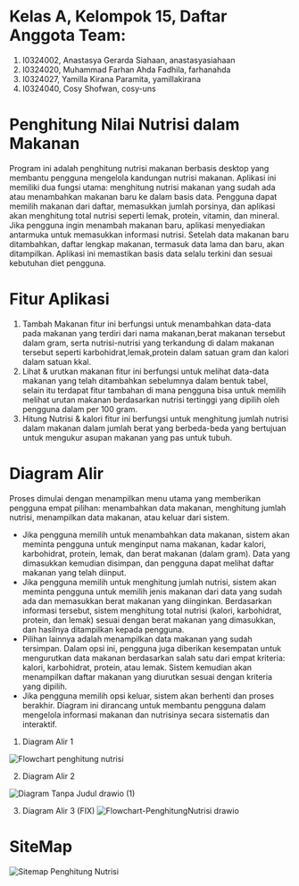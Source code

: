 # Kelas A, Kelompok 15, Daftar Anggota Team:
1. I0324002, Anastasya Gerarda Siahaan, anastasyasiahaan
2. I0324020, Muhammad Farhan Ahda Fadhila, farhanahda
3. I0324027, Yamilla Kirana Paramita, yamillakirana
4. I0324040, Cosy Shofwan, cosy-uns
# Penghitung Nilai Nutrisi dalam Makanan
Program ini adalah penghitung nutrisi makanan berbasis desktop yang membantu pengguna mengelola kandungan nutrisi makanan. Aplikasi ini memiliki dua fungsi utama: menghitung nutrisi makanan yang sudah ada atau menambahkan makanan baru ke dalam basis data. Pengguna dapat memilih makanan dari daftar, memasukkan jumlah porsinya, dan aplikasi akan menghitung total nutrisi seperti lemak, protein, vitamin, dan mineral. Jika pengguna ingin menambah makanan baru, aplikasi menyediakan antarmuka untuk memasukkan informasi nutrisi. Setelah data makanan baru ditambahkan, daftar lengkap makanan, termasuk data lama dan baru, akan ditampilkan. Aplikasi ini memastikan basis data selalu terkini dan sesuai kebutuhan diet pengguna.
# Fitur Aplikasi
1. Tambah Makanan
   fitur ini berfungsi untuk menambahkan data-data pada makanan yang terdiri dari nama makanan,berat makanan tersebut dalam gram, serta nutrisi-nutrisi yang terkandung di dalam makanan tersebut seperti karbohidrat,lemak,protein dalam satuan gram dan kalori dalam satuan kkal. 
2. Lihat & urutkan makanan
   fitur ini berfungsi untuk melihat data-data makanan yang telah ditambahkan sebelumnya dalam bentuk tabel, selain itu terdapat fitur tambahan di mana pengguna bisa untuk memilih melihat urutan makanan berdasarkan nutrisi tertinggi yang dipilih oleh pengguna dalam per 100 gram.
3. Hitung Nutrisi & kalori
   fitur ini berfungsi untuk menghitung jumlah nutrisi dalam makanan dalam jumlah berat yang berbeda-beda yang bertujuan untuk mengukur asupan makanan yang pas untuk tubuh.
# Diagram Alir
Proses dimulai dengan menampilkan menu utama yang memberikan pengguna empat pilihan: menambahkan data makanan, menghitung jumlah nutrisi, menampilkan data makanan, atau keluar dari sistem.
- Jika pengguna memilih untuk menambahkan data makanan, sistem akan meminta pengguna untuk menginput nama makanan, kadar kalori, karbohidrat, protein, lemak, dan berat makanan (dalam gram). Data yang dimasukkan kemudian disimpan, dan pengguna dapat melihat daftar makanan yang telah diinput.
- Jika pengguna memilih untuk menghitung jumlah nutrisi, sistem akan meminta pengguna untuk memilih jenis makanan dari data yang sudah ada dan memasukkan berat makanan yang diinginkan. Berdasarkan informasi tersebut, sistem menghitung total nutrisi (kalori, karbohidrat, protein, dan lemak) sesuai dengan berat makanan yang dimasukkan, dan hasilnya ditampilkan kepada pengguna.
- Pilihan lainnya adalah menampilkan data makanan yang sudah tersimpan. Dalam opsi ini, pengguna juga diberikan kesempatan untuk mengurutkan data makanan berdasarkan salah satu dari empat kriteria: kalori, karbohidrat, protein, atau lemak. Sistem kemudian akan menampilkan daftar makanan yang diurutkan sesuai dengan kriteria yang dipilih.
- Jika pengguna memilih opsi keluar, sistem akan berhenti dan proses berakhir. Diagram ini dirancang untuk membantu pengguna dalam mengelola informasi makanan dan nutrisinya secara sistematis dan interaktif.

1. Diagram Alir 1

![Flowchart penghitung nutrisi](https://github.com/user-attachments/assets/0df9982e-381e-4cbe-8660-1d5cf41fb2e8)

2. Diagram Alir 2
   
![Diagram Tanpa Judul drawio (1)](https://github.com/user-attachments/assets/ba4f257e-436d-422a-b3fb-9b578712ba77)

3. Diagram Alir 3 (FIX)
![Flowchart-PenghitungNutrisi drawio](https://github.com/user-attachments/assets/4a6c6ece-5040-407b-85ed-051b923e9b05)

# SiteMap
![Sitemap Penghitung Nutrisi](https://github.com/user-attachments/assets/b9b2de2a-4e98-4c60-94c5-ea8624df7462)
